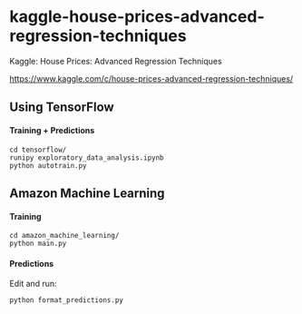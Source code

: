 # kaggle-house-prices-advanced-regression-techniques
Kaggle: House Prices: Advanced Regression Techniques

https://www.kaggle.com/c/house-prices-advanced-regression-techniques/

## Using TensorFlow

#### Training + Predictions

    cd tensorflow/
    runipy exploratory_data_analysis.ipynb
    python autotrain.py

## Amazon Machine Learning

#### Training

    cd amazon_machine_learning/
    python main.py

#### Predictions

Edit and run:

    python format_predictions.py